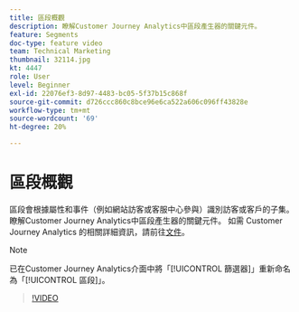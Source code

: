 ```yaml
---
title: 區段概觀
description: 瞭解Customer Journey Analytics中區段產生器的關鍵元件。
feature: Segments
doc-type: feature video
team: Technical Marketing
thumbnail: 32114.jpg
kt: 4447
role: User
level: Beginner
exl-id: 22076ef3-8d97-4483-bc05-5f37b15c868f
source-git-commit: d726ccc860c8bce96e6ca522a606c096ff43828e
workflow-type: tm+mt
source-wordcount: '69'
ht-degree: 20%

---
```


# 區段概觀

區段會根據屬性和事件（例如網站訪客或客服中心參與）識別訪客或客戶的子集。 瞭解Customer Journey Analytics中區段產生器的關鍵元件。 如需 Customer Journey Analytics 的相關詳細資訊，請前往[文件](https://experienceleague.adobe.com/zh-hant/docs/analytics-platform/using/cja-components/cja-segments/filters-overview)。

>[!NOTE]
>
> 已在Customer Journey Analytics介面中將「[!UICONTROL 篩選器]」重新命名為「[!UICONTROL 區段]」。

>[!VIDEO](https://video.tv.adobe.com/v/32114/?quality=12&learn=on)
